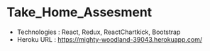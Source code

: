 # Take_Home_Assesment
* Technologies : React, Redux, ReactChartkick, Bootstrap 
* Heroku URL : https://mighty-woodland-39043.herokuapp.com/
